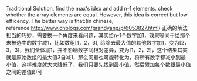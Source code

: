 Traditional Solution, find the max's idex and add n-1 elements. check whether the array elements are equal. However, this idea is correct but low efficency.
The better way is that:(in chinese, reference:http://www.cnblogs.com/grandyang/p/6053827.html)
正确的解法相当的巧妙，需要换一个角度来看问题，其实给n-1个数字加1，效果等同于给那个未被选中的数字减1，比如数组[1，2，3], 给除去最大值的其他数字加1，变为[2，3，3]，我们全体减1，并不影响数字间相对差异，变为[1，2，2]，这个结果其实就是原始数组的最大值3自减1，那么问题也可能转化为，将所有数字都减小到最小值，这样难度就大大降低了，我们只要先找到最小值，然后累加每个数跟最小值之间的差值即可
